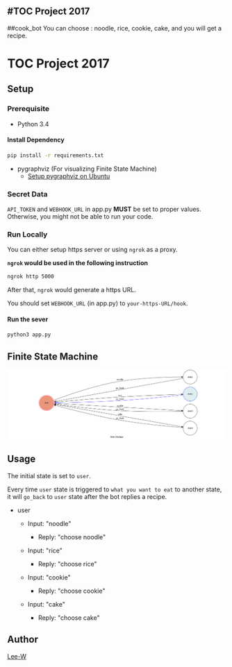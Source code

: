 #TOC Project 2017
------------------------------------------
##cook_bot
You can choose : noodle, rice, cookie, cake,
and you will get a recipe.
# TOC Project 2017

## Setup

### Prerequisite
* Python 3.4

#### Install Dependency
```sh
pip install -r requirements.txt
```

* pygraphviz (For visualizing Finite State Machine)
    * [Setup pygraphviz on Ubuntu](http://www.jianshu.com/p/a3da7ecc5303)

### Secret Data

`API_TOKEN` and `WEBHOOK_URL` in app.py **MUST** be set to proper values.
Otherwise, you might not be able to run your code.

### Run Locally
You can either setup https server or using `ngrok` as a proxy.

**`ngrok` would be used in the following instruction**

```sh
ngrok http 5000
```

After that, `ngrok` would generate a https URL.

You should set `WEBHOOK_URL` (in app.py) to `your-https-URL/hook`.

#### Run the sever

```sh
python3 app.py
```

## Finite State Machine
![fsm](./show-fsm.png)

## Usage
The initial state is set to `user`.

Every time `user` state is triggered to `what you want to eat` to another state, it will `go_back` to `user` state after the bot replies  a recipe.

* user
	* Input: "noodle"
		* Reply: "choose noodle"

	* Input: "rice"
		* Reply: "choose rice"
    
	* Input: "cookie"
		* Reply: "choose cookie"
    
	* Input: "cake"
		* Reply: "choose cake"
    



## Author
[Lee-W](https://github.com/Lee-W)

